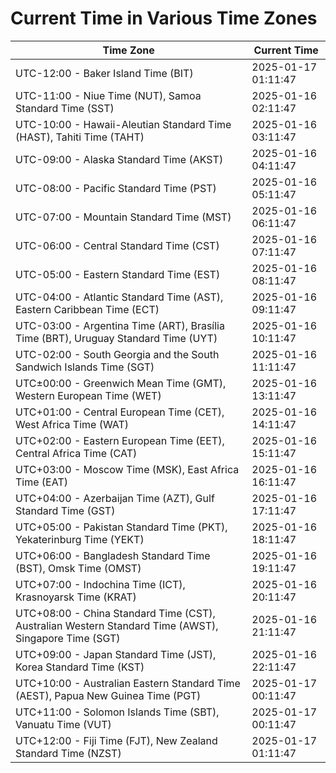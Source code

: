 # Current Time in Various Time Zones

| Time Zone | Current Time |
|-----------|--------------|
| UTC-12:00 - Baker Island Time (BIT) | 2025-01-17 01:11:47 |
| UTC-11:00 - Niue Time (NUT), Samoa Standard Time (SST) | 2025-01-16 02:11:47 |
| UTC-10:00 - Hawaii-Aleutian Standard Time (HAST), Tahiti Time (TAHT) | 2025-01-16 03:11:47 |
| UTC-09:00 - Alaska Standard Time (AKST) | 2025-01-16 04:11:47 |
| UTC-08:00 - Pacific Standard Time (PST) | 2025-01-16 05:11:47 |
| UTC-07:00 - Mountain Standard Time (MST) | 2025-01-16 06:11:47 |
| UTC-06:00 - Central Standard Time (CST) | 2025-01-16 07:11:47 |
| UTC-05:00 - Eastern Standard Time (EST) | 2025-01-16 08:11:47 |
| UTC-04:00 - Atlantic Standard Time (AST), Eastern Caribbean Time (ECT) | 2025-01-16 09:11:47 |
| UTC-03:00 - Argentina Time (ART), Brasília Time (BRT), Uruguay Standard Time (UYT) | 2025-01-16 10:11:47 |
| UTC-02:00 - South Georgia and the South Sandwich Islands Time (SGT) | 2025-01-16 11:11:47 |
| UTC±00:00 - Greenwich Mean Time (GMT), Western European Time (WET) | 2025-01-16 13:11:47 |
| UTC+01:00 - Central European Time (CET), West Africa Time (WAT) | 2025-01-16 14:11:47 |
| UTC+02:00 - Eastern European Time (EET), Central Africa Time (CAT) | 2025-01-16 15:11:47 |
| UTC+03:00 - Moscow Time (MSK), East Africa Time (EAT) | 2025-01-16 16:11:47 |
| UTC+04:00 - Azerbaijan Time (AZT), Gulf Standard Time (GST) | 2025-01-16 17:11:47 |
| UTC+05:00 - Pakistan Standard Time (PKT), Yekaterinburg Time (YEKT) | 2025-01-16 18:11:47 |
| UTC+06:00 - Bangladesh Standard Time (BST), Omsk Time (OMST) | 2025-01-16 19:11:47 |
| UTC+07:00 - Indochina Time (ICT), Krasnoyarsk Time (KRAT) | 2025-01-16 20:11:47 |
| UTC+08:00 - China Standard Time (CST), Australian Western Standard Time (AWST), Singapore Time (SGT) | 2025-01-16 21:11:47 |
| UTC+09:00 - Japan Standard Time (JST), Korea Standard Time (KST) | 2025-01-16 22:11:47 |
| UTC+10:00 - Australian Eastern Standard Time (AEST), Papua New Guinea Time (PGT) | 2025-01-17 00:11:47 |
| UTC+11:00 - Solomon Islands Time (SBT), Vanuatu Time (VUT) | 2025-01-17 00:11:47 |
| UTC+12:00 - Fiji Time (FJT), New Zealand Standard Time (NZST) | 2025-01-17 01:11:47 |
